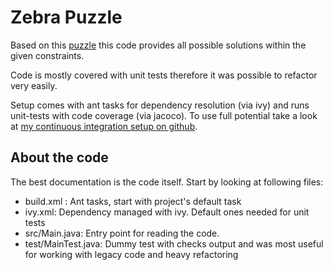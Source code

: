 # Zebra Puzzle

Based on this [puzzle](https://en.wikipedia.org/wiki/Zebra_puzzle) this code provides all possible solutions within the given constraints.

Code is mostly covered with unit tests therefore it was possible to refactor very easily.

Setup comes with ant tasks for dependency resolution (via ivy) and runs unit-tests with code coverage (via jacoco).
To use full potential take a look at [my continuous integration setup on github](https://github.com/draftchallenge/continuous-integration-setup).

## About the code

The best documentation is the code itself. Start by looking at following files:

  * build.xml : Ant tasks, start with project's default task
  * ivy.xml: Dependency managed with ivy. Default ones needed for unit tests
  * src/Main.java: Entry point for reading the code.
  * test/MainTest.java: Dummy test with checks output and was most useful for working with legacy code and heavy refactoring
